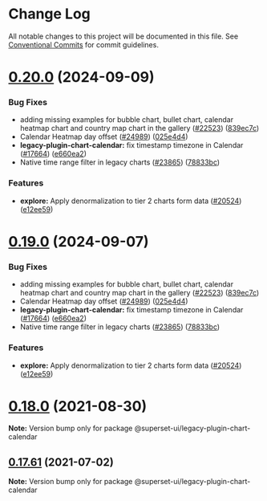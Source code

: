 <!--
  Licensed to the Apache Software Foundation (ASF) under one
  or more contributor license agreements.  See the NOTICE file
  distributed with this work for additional information
  regarding copyright ownership.  The ASF licenses this file
  to you under the Apache License, Version 2.0 (the
  "License"); you may not use this file except in compliance
  with the License.  You may obtain a copy of the License at

    http://www.apache.org/licenses/LICENSE-2.0

  Unless required by applicable law or agreed to in writing,
  software distributed under the License is distributed on an
  "AS IS" BASIS, WITHOUT WARRANTIES OR CONDITIONS OF ANY
  KIND, either express or implied.  See the License for the
  specific language governing permissions and limitations
  under the License.
-->

# Change Log

All notable changes to this project will be documented in this file.
See [Conventional Commits](https://conventionalcommits.org) for commit guidelines.

# [0.20.0](https://github.com/apache/superset/compare/v2021.41.0...v0.20.0) (2024-09-09)

### Bug Fixes

- adding missing examples for bubble chart, bullet chart, calendar heatmap chart and country map chart in the gallery ([#22523](https://github.com/apache/superset/issues/22523)) ([839ec7c](https://github.com/apache/superset/commit/839ec7ceacc66c65928fd0ddead2b014db3d5563))
- Calendar Heatmap day offset ([#24989](https://github.com/apache/superset/issues/24989)) ([025e4d4](https://github.com/apache/superset/commit/025e4d4772e778097da7b9e1675782b73eaa887c))
- **legacy-plugin-chart-calendar:** fix timestamp timezone in Calendar ([#17664](https://github.com/apache/superset/issues/17664)) ([e660ea2](https://github.com/apache/superset/commit/e660ea25331b092ecb5976254abfc45a413f07d5))
- Native time range filter in legacy charts ([#23865](https://github.com/apache/superset/issues/23865)) ([78833bc](https://github.com/apache/superset/commit/78833bcc3068968ac62959dd541afd00c7e11c24))

### Features

- **explore:** Apply denormalization to tier 2 charts form data ([#20524](https://github.com/apache/superset/issues/20524)) ([e12ee59](https://github.com/apache/superset/commit/e12ee59b13822241dca8d8015f1222c477edd4f3))

# [0.19.0](https://github.com/apache/superset/compare/v2021.41.0...v0.19.0) (2024-09-07)

### Bug Fixes

- adding missing examples for bubble chart, bullet chart, calendar heatmap chart and country map chart in the gallery ([#22523](https://github.com/apache/superset/issues/22523)) ([839ec7c](https://github.com/apache/superset/commit/839ec7ceacc66c65928fd0ddead2b014db3d5563))
- Calendar Heatmap day offset ([#24989](https://github.com/apache/superset/issues/24989)) ([025e4d4](https://github.com/apache/superset/commit/025e4d4772e778097da7b9e1675782b73eaa887c))
- **legacy-plugin-chart-calendar:** fix timestamp timezone in Calendar ([#17664](https://github.com/apache/superset/issues/17664)) ([e660ea2](https://github.com/apache/superset/commit/e660ea25331b092ecb5976254abfc45a413f07d5))
- Native time range filter in legacy charts ([#23865](https://github.com/apache/superset/issues/23865)) ([78833bc](https://github.com/apache/superset/commit/78833bcc3068968ac62959dd541afd00c7e11c24))

### Features

- **explore:** Apply denormalization to tier 2 charts form data ([#20524](https://github.com/apache/superset/issues/20524)) ([e12ee59](https://github.com/apache/superset/commit/e12ee59b13822241dca8d8015f1222c477edd4f3))

# [0.18.0](https://github.com/apache-superset/superset-ui/compare/v0.17.87...v0.18.0) (2021-08-30)

**Note:** Version bump only for package @superset-ui/legacy-plugin-chart-calendar

## [0.17.61](https://github.com/apache-superset/superset-ui/compare/v0.17.60...v0.17.61) (2021-07-02)

**Note:** Version bump only for package @superset-ui/legacy-plugin-chart-calendar

